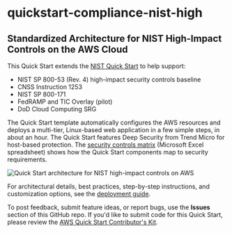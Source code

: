 # quickstart-compliance-nist-high
## Standardized Architecture for NIST High-Impact Controls on the AWS Cloud

This Quick Start extends the [NIST Quick Start](https://fwd.aws/8GxB7) to help support:

* NIST SP 800-53 (Rev. 4) high-impact security controls baseline
* CNSS Instruction 1253
* NIST SP 800-171
* FedRAMP and TIC Overlay (pilot)
* DoD Cloud Computing SRG

The Quick Start template automatically configures the AWS resources and deploys a multi-tier, Linux-based web application in a few simple steps, in about an hour. The Quick Start features Deep Security from Trend Micro for host-based protection. The [security controls matrix](https://fwd.aws/kRRgp) (Microsoft Excel spreadsheet) shows how the Quick Start components map to security requirements.

![Quick Start architecture for NIST high-impact controls on AWS](https://d0.awsstatic.com/partner-network/QuickStart/datasheets/nist-high-on-aws-architecture.png)

For architectural details, best practices, step-by-step instructions, and customization options, see the 
[deployment guide](https://fwd.aws/apQr8).

To post feedback, submit feature ideas, or report bugs, use the **Issues** section of this GitHub repo.
If you'd like to submit code for this Quick Start, please review the [AWS Quick Start Contributor's Kit](https://aws-quickstart.github.io/). 

